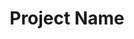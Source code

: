 ---
# File automatically ignored
# Project slug is the current file name
# Place all images in `/public/images/work/{project slug}`
displayOrder: 3 # number: affects the sort order within the project type group on the homepage
title: 'Project Name' # string: shows on project homepage and project page
description: 'Veniam et velit magna dolore id minim Lorem deserunt ut laboris.' # string: shows on the project page, separate paragraphs with \n
thumb: 'image.jpg' # string: file name only, cropped to 5 / 3 aspect ratio on the homepage, alt is automatically generated as `{project title} - work project`
hero: # hero image on the project page
  file: 'image.jpg' # string: file name only
  alt: 'Sit consequat irure nisi esse adipisicing in dolore officia pariatur fugiat.' # string
heroOrientation: 'horizontal' # either 'horizontal' or 'vertical', controls variant of the hero section
color: '#FFFFFF' # hex color: flat colors only, transparency is automatically calculated
sections: # any number of sections, order here will determine order on the project page
  - type: 'two-column'
    variant: 'left' # either 'left' or 'right', controls which side the image is on for desktop sizes, always on bottom for mobile
    subtitle: 'Section Title' # string
    description: 'Voluptate dolore eiusmod dolore id est.' # string: separate paragraphs with \n
    image:
      file: 'image.jpg' # string: file name only, contained within a 1 / 1.5 aspect ratio container
      alt: 'Amet culpa irure et amet sunt in ut incididunt ex minim aliqua ex ea.' # string
  - type: 'key-image'
    subtitle: 'Section Title' # string
    description: 'Ipsum enim officia aliqua est in adipisicing.' # string: separate paragraphs with \n
    image:
      file: 'image.jpg' # string: file name only, contained within a 4 / 3 aspect ratio container
      alt: 'Duis ullamco dolore est.' # string
---